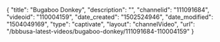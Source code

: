 {
    "title": "Bugaboo Donkey",
    "description": "",
    "channelid": "111091684",
    "videoid": "110004159",
    "date_created": "1502524946",
    "date_modified": "1504049169",
    "type": "captivate",
    "layout": "channelVideo",
    "url": "\/bbbusa-latest-videos\/bugaboo-donkey\/111091684-110004159"
}